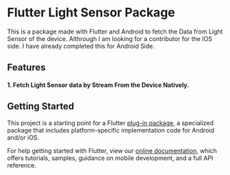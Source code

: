 # Flutter Light Sensor Package 

This is a package made with Flutter and Android to fetch the Data from Light Sensor of the device. 
Althrough I am looking for a contributor for the IOS side. I have already completed this for Android Side.

## Features
#### 1. Fetch Light Sensor data by Stream From the Device Natively.

## Getting Started

This project is a starting point for a Flutter
[plug-in package](https://flutter.dev/developing-packages/),
a specialized package that includes platform-specific implementation code for
Android and/or iOS.

For help getting started with Flutter, view our
[online documentation](https://flutter.dev/docs), which offers tutorials,
samples, guidance on mobile development, and a full API reference.

